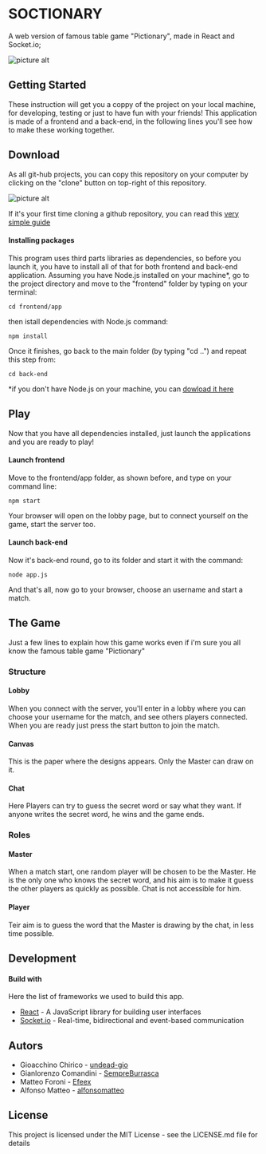# SOCTIONARY

A web version of famous table game "Pictionary", made in React and Socket.io;

![picture alt](http://3.bp.blogspot.com/-KXrcV7P7D4g/UPHGNqJYQhI/AAAAAAAADNk/31hEsDoE-ks/s1600/Pictionary.jpg "Title is an image, could be nosense.")

## Getting Started

These instruction will get you a coppy of the project on your local machine, for developing, testing or just to have fun with your friends! 
This application is made of a frontend and a back-end, in the following lines you'll see how to make these working together.

## Download

As all git-hub projects, you can copy this repository on your computer by clicking on the "clone" button on top-right of this repository.

![picture alt](https://help.github.com/assets/images/help/repository/clone-repo-clone-url-button.png "can you see it?")

If it's your first time cloning a github repository, you can read this [very simple guide](https://help.github.com/en/articles/cloning-a-repository)

#### Installing packages
This program uses third parts libraries as dependencies, so before you launch it, you have to install all of that for both frontend and back-end application.
Assuming you have Node.js installed on your machine*, go to the project directory and move to the "frontend" folder by typing on your terminal:
```
cd frontend/app   
```

then istall dependencies with Node.js command:
```
npm install
```

Once it finishes, go back to the main folder (by typing "cd ..") and repeat this step from:
```
cd back-end
```

*if you don't have Node.js on your machine, you can [dowload it here](https://nodejs.org/it/download/)


## Play

Now that you have all dependencies installed, just launch the applications and you are ready to play!

#### Launch frontend
Move to the frontend/app folder, as shown before, and type on your command line:
```
npm start
```

Your browser will open on the lobby page, but to connect yourself on the game, start the server too.

#### Launch back-end

Now it's back-end round, go to its folder and start it with the command:
```
node app.js
```

And that's all, now go to your browser, choose an username and start a match.


## The Game

Just a few lines to explain how this game works even if i'm sure you all know the famous table game "Pictionary"

### Structure
#### Lobby
When you connect with the server, you'll enter in a lobby where you can choose your username for the match, and see others players connected. When you are ready just press the start button to join the match.

#### Canvas
This is the paper where the designs appears. Only the Master can draw on it.

#### Chat
Here Players can try to guess the secret word or say what they want. If anyone writes the secret word, he wins and the game ends.

### Roles
#### Master
When a match start, one random player will be chosen to be the Master.
He is the only one who knows the secret word, and his aim is to make it guess the other players as quickly as possible.
Chat is not accessible for him.

#### Player 
Teir aim is to guess the word that the Master is drawing by the chat, in less time possible.

## Development
#### Build with
Here the list of frameworks we used to build this app.

* [React](https://reactjs.org/) - A JavaScript library for building user interfaces
* [Socket.io](https://socket.io/) - Real-time, bidirectional and event-based communication 

## Autors

* Gioacchino Chirico - [undead-gio](https://github.com/undead-gio) 
* Gianlorenzo Comandini - [SempreBurrasca](https://github.com/SempreBurrasca)
* Matteo Foroni - [Efeex](https://github.com/Efeex)
* Alfonso Matteo - [alfonsomatteo](https://github.com/alfonsomatteo)

## License
This project is licensed under the MIT License - see the LICENSE.md file for details

